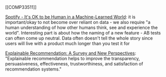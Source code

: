 [[COMP33511]]

[Spotify - It's OK to be Human in a Machine-Learned World](https://medium.com/spotify-insights/its-ok-to-be-human-in-a-machine-learned-world-4ad62a947a9e): it is important/okay to not become over reliant on data - we also require "a human understanding of how other humans think, see and experience the world". Interesting part is about how the naming of a new feature - AB tests can often come up neutral. Data often doesn't tell the whole story since users will live with a product much longer than you test it for

[Explainable Recommendation: A Survey and New Perspectives](https://arxiv.org/abs/1804.11192): "Explainable recommendation helps to improve the transparency, persuasiveness, effectiveness, trustworthiness, and satisfaction of recommendation systems."